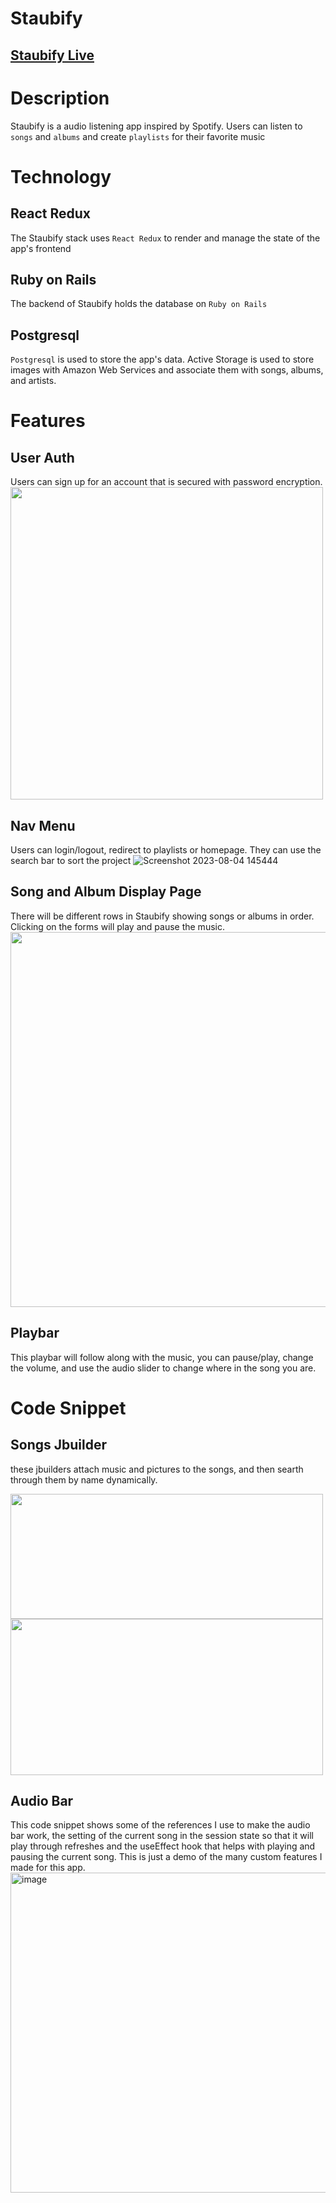 # Staubify
## [Staubify Live](https://staubify.onrender.com/)

# Description
Staubify is a audio listening app inspired by Spotify. Users can listen to `songs` and `albums` and create `playlists` for their favorite music

# Technology
## React Redux
The Staubify stack uses `React Redux` to render and manage the state of the app's frontend

## Ruby on Rails
The backend of Staubify holds the database on `Ruby on Rails`

## Postgresql
`Postgresql` is used to store the app's data. Active Storage is used to store images with Amazon Web Services and associate them with songs, albums, and artists.

# Features
## User Auth
Users can sign up for an account that is secured with password encryption.
<img src="https://github.com/JasonStaubach/Spotify-Clone/assets/33754025/0e49af40-bd9d-40ea-a90f-fe739f42fdf0" width="500" height="500" />

## Nav Menu
Users can login/logout, redirect to playlists or homepage. They can use the search bar to sort the project
![Screenshot 2023-08-04 145444](https://github.com/JasonStaubach/Spotify-Clone/assets/33754025/c2b16df6-eab0-4f45-b59c-e8a4cbd0f8a3)

## Song and Album Display Page
There will be different rows in Staubify showing songs or albums in order. Clicking on the forms will play and pause the music.
<img src="https://github.com/JasonStaubach/Spotify-Clone/assets/33754025/bea84626-aa07-4ad0-bd22-9702890e3350" width="600" height="600" />

## Playbar
This playbar will follow along with the music, you can pause/play, change the volume, and use the audio slider to change where in the song you are.


# Code Snippet

## Songs Jbuilder
these jbuilders attach music and pictures to the songs, and then searth through them by name dynamically.

<img src="https://github.com/JasonStaubach/Spotify-Clone/assets/33754025/d6d4b489-1335-4e4f-b7b5-40fd54fa205c" width="500" height="200" />
<br/>
<img src="https://github.com/JasonStaubach/Spotify-Clone/assets/33754025/588b3fb8-68e3-453d-8a9c-d358266f67f2" width="500" height="250" />


## Audio Bar
This code snippet shows some of the references I use to make the audio bar work, the setting of the current song in the session state so that it will play through refreshes and the useEffect hook that helps with playing and pausing the current song. This is just a demo of the many custom features I made for this app.
<br/>
<img width="512" alt="image" src="https://github.com/JasonStaubach/Spotify-Clone/assets/33754025/dfe5d06d-e177-445a-90f2-16d701d0ffcc">


